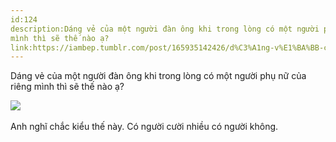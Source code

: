 ```yaml
---
id:124
description:Dáng vẻ của một người đàn ông khi trong lòng có một người phụ nữ của riêng
mình thì sẽ thế nào ạ?
link:https://iambep.tumblr.com/post/165935142426/d%C3%A1ng-v%E1%BA%BB-c%E1%BB%A7a-m%E1%BB%99t-ng%C6%B0%E1%BB%9Di-%C4%91%C3%A0n-%C3%B4ng-khi-trong-l%C3%B2ng-c%C3%B3
---
```


Dáng vẻ của một người đàn ông khi trong lòng có một người phụ nữ của riêng
mình thì sẽ thế nào ạ?

![](https://64.media.tumblr.com/fcd95b3c23cf7b859476b267e3b6c810/tumblr_inline_ox5geljGYF1qa3q4c_540.png) 

Anh nghĩ chắc kiểu thế này. Có người cười nhiều có người không.